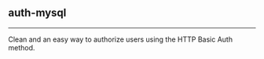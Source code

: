 ## auth-mysql
-------------
Clean and an easy way to authorize users using the HTTP Basic Auth method.
